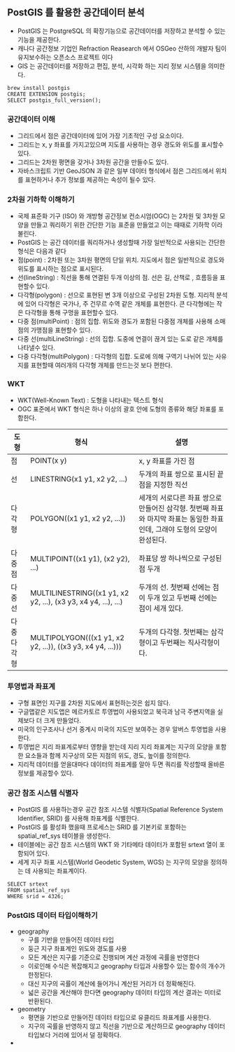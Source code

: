 
## PostGIS 를 활용한 공간데이터 분석

* PostGIS 는 PostgreSQL 의 확장기능으로 공간데이터를 저장하고 분석할 수 있는 기능을 제공한다.
* 캐나다 공간정보 기업인 Refraction Reasearch 에서 OSGeo 산하의 개발자 팀이 유지보수하는 오픈소스 프로젝트 이다
* GIS 는 공간데이터를 저장하고 편집, 분석, 시각화 하는 지리 정보 시스템을 의미한다.
```
brew install postgis
CREATE EXTENSION postgis;
SELECT postgis_full_version();
```

### 공간데이터 이해

* 그리드에서 점은 공간데이터에 있어 가장 기초적인 구성 요소이다.
* 그리드는 x, y 좌표를 가지고있으며 지도를 사용하는 경우 경도와 위도를 표시할수 있다.
* 그리드는 2차원 평면을 갖거나 3차원 공간을 만들수도 있다.
* 자바스크립트 기반 GeoJSON 과 같은 일부 데이터 형식에서 점은 그리드에서 위치를 표현하거나 추가 정보를 제공하는 속성이 될수 있다.

### 2차원 기하학 이해하기

* 국제 표준화 기구 (ISO) 와 개방형 공간정보 컨소시엄(OGC) 는 2차원 및 3차원 모양을 만들고 쿼리하기 위한 간단한 기능 표준을 만들었고 이는 때때로 기하학 이라 불린다.
* PostGIS 는 공간 데이터를 쿼리하거나 생성할때 가장 일반적으로 사용되는 간단한 형식은 다음과 같다
* 점(point) : 2차원 또는 3차원 평면의 단일 위치. 지도에서 점은 일반적으로 경도와 위도를 표시하는 점으로 표시된다.
* 선(lineString) : 직선을 통해 연결된 두개 이상의 점. 선은 길, 산책로 , 흐름등을 표현할수 있다.
* 다각형(polygon) : 선으로 표현된 변 3개 이상으로 구성된 2차원 도형. 지리적 분석에 있어 다각형은 국가나, 주 건무르 수역 같은 개체를 표현한다. 큰 다각형에는 작은 다각형을 통해 구멍을 표현할수 있다.
* 다중 점(multiPoint) : 점의 집합. 위도와 경도가 포함된 다중점 개체를 사용해 소매점의 가맹점을 표현할수 있다.
* 다중 선(multiLineString) : 선의 집합. 도중에 연결이 끊겨 있는 도로 같은 개체를 나타낼수 있다.
* 다중 다각형(multiPolygon) : 다각형의 집합. 도로에 의해 구역기 나뉘어 있는 사유지를 표현할때 여러개의 다각형 개체를 만드는것 보다 편한다.

### WKT

* WKT(Well-Known Text) : 도형을 나타내는 텍스트 형식
* OGC 표준에서 WKT 형식은 하나 이상의 괄호 안에 도형의 종류와 해당 좌표를 포함한다.

|도형|형식| 설명                                                                    |
|---|---|-----------------------------------------------------------------------|
|점|POINT(x y)| x, y 좌표를 가진 점                                                         |
|선|LINESTRING(x1 y1, x2 y2, ...)| 두개의 좌표 쌍으로 표시된 끝점을 지정한 직선                                             |
|다각형|POLYGON((x1 y1, x2 y2, ...))| 세개의 서로다른 좌표 쌍으로 만들어진 삼각형. 첫번째 좌표와 마지막 좌표는 동일한 좌표인데, 그래야 도형의 모양이 완성된다. |
|다중점|MULTIPOINT((x1 y1), (x2 y2), ...)| 좌표당 쌍 하나씩으로 구성된 점 두개                                                  |
|다중선|MULTILINESTRING((x1 y1, x2 y2, ...), (x3 y3, x4 y4, ...), ...)| 두개의 선. 첫번째 선에는 점이 두개 있고 두번째 선에는 점이 세개 있다.                             |
|다중 다각형|MULTIPOLYGON(((x1 y1, x2 y2, ...)), ((x3 y3, x4 y4, ...)))| 두개의 다각형. 첫번째는 삼각형이고 두번째는 직사각형이다.                                      |

### 투영법과 좌표계

* 구형 표면인 지구를 2차원 지도에서 표현하는것은 쉽지 않다.
* 구글맵같은 지도앱은 메르카토르 투영법이 사용되었고 북극과 남극 주변지역을 실제보다 더 크게 만들었다.
* 미국의 인구조사나 선거 중계시 미국의 지도만 보여주는 경우 알버스 투영법을 사용한다.
* 투영법은 지리 좌표계로부터 영향을 받는데 지리 지리 좌표계는 지구의 모양을 포함한 요소들과 함께 지구상의 모든 지점의 위도, 경도, 높이를 정의한다.
* 지리적 데이터를 얻을대마다 데이터의 좌표계를 알아 두면 쿼리를 작성할때 올바른 정보를 제공할수 있다.

### 공간 참조 시스템 식별자

* PostGIS 를 사용하는경우 공간 참조 시스템 식별자(Spatial Reference System Identifier, SRID) 를 사용해 좌표계를 식별한다.
* PostGIS 를 활성화 했을때 프로세스는 SRID 를 기본키로 포함하는 spatial_ref_sys 테이블을 생성한다.
* 테이블에는 공간 참조 시스템의 WKT 와 기타메타 데이터가 포함된 srtext 열이 포함되어 있다.
* 세계 지구 좌표 시스템(World Geodetic System, WGS) 는 지구의 모양을 정의하는 데 사용되는 좌표계이다.
```
SELECT srtext
FROM spatial_ref_sys
WHERE srid = 4326;
```

### PostGIS 데이터 타입이해하기

* geography
  * 구를 기반을 만들어진 데이터 타입
  * 둥근 지구 좌표계인 위도와 경도를 사용
  * 모든 계산은 지구를 기준으로 진행되며 계산 과정에 곡률을 반영한다
  * 이로인해 수식은 복잡해지고 geography 타입과 사용할수 있는 함수의 개수가 한정된다.
  * 대신 지구의 곡률이 계산에 들어가니 계산된 거리가 더 정확해진다.
  * 넓은 공간을 계산해야 한다면 geography 데이터 타입의 계산 결과는 미터로 반환된다.
* geometry
  * 평면을 기반으로 만들어진 데이터 타입으로 유클리드 좌표계를 사용한다.
  * 지구의 곡률을 반영하지 않고 직선을 기반으로 계산하므로 geography 데이터 타입보다 거리에 있어서 덜 정확하다.
* 